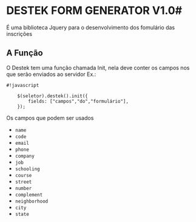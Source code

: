# DESTEK FORM GENERATOR V1.0#

É uma biblioteca Jquery para o desenvolvimento dos fomulário das inscrições

## A Função ##

O Destek tem uma função chamada Init, nela deve conter os campos nos que serão enviados ao servidor
Ex.:
```
#!javascript

	$(seletor).destek().init({
	    fields: ["campos","do","formulário"],
	});

```

Os campos que podem ser usados 

* ```name```
* ```code```
* ```email```
* ```phone```
* ```company```
* ```job```
* ```schooling```
* ```course```
* ```street```
* ```number```
* ```complement```
* ```neighborhood```
* ```city```
* ```state```